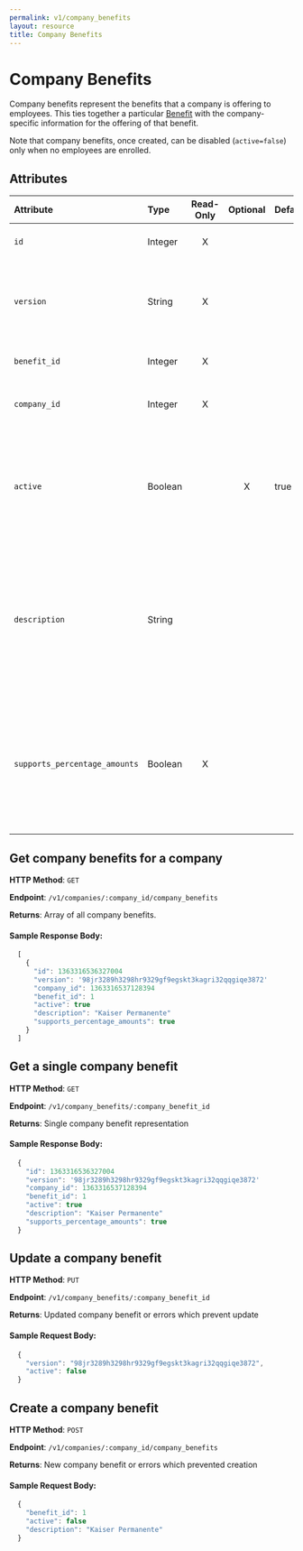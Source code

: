 ```yaml
---
permalink: v1/company_benefits
layout: resource
title: Company Benefits
---
```


# Company Benefits

Company benefits represent the benefits that a company is offering to employees. This ties together a particular <a href="/v1/benefits">Benefit</a> with the company-specific information for the offering of that benefit.

Note that company benefits, once created, can be disabled (`active=false`) only when no employees are enrolled.

## Attributes

| Attribute                     | Type              | Read-Only | Optional | Default | Description
| :----------                   |:-------------     |:---------:|:--------:|:--------|:-------------
| `id`                          | Integer           |     X     |          |         | the unique identifier of this company benefit
| `version`                     | String            |     X     |          |         | version of this object. See <a href="/v1/considerations/versioning/">the versioning documentation</a> for a more in depth explaination of versions
| `benefit_id`                 | Integer            |     X     |          |         | id for the benefit to which this company benefit belongs
| `company_id`                 | Integer            |     X     |          |         | id for the company to which this company benefit belongs
| `active`                      |  Boolean          |           |     X    | true    | if true, employees may actively participate. May only be set to false if no employees are actively participating (e.g. if an Employee Benefit exists with this company_benefit_id)
| `description`                      |  String            |           |          |         | description of this benfit offering. For example, a company may offer multiple benefits with `benefit_id` 1 (for Medical Insurance.) So here they would put something more specific like "Kaiser Permanente" or "Blue Cross/ Blue Shield"
| `supports_percentage_amounts`               | Boolean           |      X     |          |         | if true, employee deductions and company contributions can be set as percentages of payroll for an individual employee. This is determined by the type of benefit, so not settable by the client.


## Get company benefits for a company

**HTTP Method**: `GET`

**Endpoint**: `/v1/companies/:company_id/company_benefits`

**Returns**: Array of all company benefits.

#### Sample Response Body:

```javascript
  [
    {
      "id": 1363316536327004
      "version": '98jr3289h3298hr9329gf9egskt3kagri32qqgiqe3872'
      "company_id": 1363316537128394
      "benefit_id": 1
      "active": true
      "description": "Kaiser Permanente"
      "supports_percentage_amounts": true
    }
  ]
```

## Get a single company benefit

**HTTP Method**: `GET`

**Endpoint**: `/v1/company_benefits/:company_benefit_id`

**Returns**: Single company benefit representation

#### Sample Response Body:

```javascript
  {
    "id": 1363316536327004
    "version": '98jr3289h3298hr9329gf9egskt3kagri32qqgiqe3872'
    "company_id": 1363316537128394
    "benefit_id": 1
    "active": true
    "description": "Kaiser Permanente"
    "supports_percentage_amounts": true
  }
```

## Update a company benefit

**HTTP Method**: `PUT`

**Endpoint**: `/v1/company_benefits/:company_benefit_id`

**Returns**: Updated company benefit or errors which prevent update

#### Sample Request Body:

```javascript
  {
    "version": "98jr3289h3298hr9329gf9egskt3kagri32qqgiqe3872",
    "active": false
  }
```

## Create a company benefit

**HTTP Method**: `POST`

**Endpoint**: `/v1/companies/:company_id/company_benefits`

**Returns**: New company benefit or errors which prevented creation

#### Sample Request Body:

```javascript
  {
    "benefit_id": 1
    "active": false
    "description": "Kaiser Permanente"
  }
```
